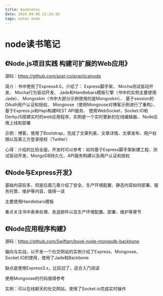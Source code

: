 ```yaml
---
title: booknotes
date: 2016-09-06 22:24:16
tags: notes node
---
```

# node读书笔记

## 《Node.js项目实践 构建可扩展的Web应用》

源码：https://github.com/azat-co/practicalnode

简介：书中使用了Express4.0，介绍了：
Express脚手架、
Mocha测试驱动开发、
Mocha行为驱动开发、
Jade和Handlebars模板引擎（书中的实例主要使用Jade）、
Mongoskin（书中大部分示例使用的是Mongoskin）、
基于session的OAuth用户认证和授权、
Mongoose（使用Mongoose对博客示例进行了重构）、
基于Express.js和Hapi构建REST API服务、
使用WebSocket、Socket.IO和DerbyJS搭建实时的web应用程序，实例是一个实时更新的在线编辑器、
Node应用上线和部署

示例：博客，使用了Bootstrap，完成了文章列表、文章详情、文章发布、用户权限以及第三方登录授权（Twitter）

心得：介绍的比较全面，开发时可以参考：如何基于Express脚手架新建工程、测试驱动开发、MongoDB持久化、API服务构建以及用户认证和授权

## 《Node与Express开发》

基础内容较多，但是后面几章介绍了安全、生产环境配置、静态内容如何部署、服务托管、维护等内容，值得一读

主要使用Handlebars模板

重点关注书中表单处理、发送邮件以及生产环境配置、部署、维护等章节

## 《Node应用程序构建》

源码：https://github.com/Swiftam/book-node-mongodb-backbone

偏向与实战，以开发一个社交网站的实例介绍了Express、Mongoose、Socket.IO的使用，使用了Jade和Backbone

缺点是使用Express3.x，比较旧了，适合入门阅读

使用Mongoose的代码值得参考

实例：可以在线聊天的社交网站，使用了Socket.io完成实时操作